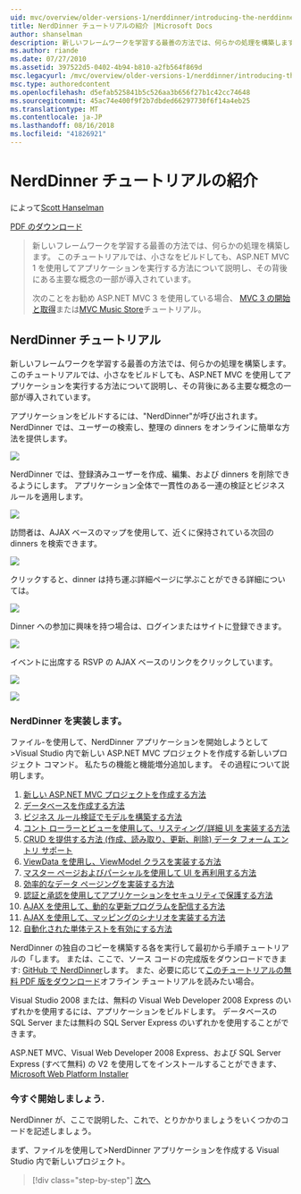 ```yaml
---
uid: mvc/overview/older-versions-1/nerddinner/introducing-the-nerddinner-tutorial
title: NerdDinner チュートリアルの紹介 |Microsoft Docs
author: shanselman
description: 新しいフレームワークを学習する最善の方法では、何らかの処理を構築します。 このチュートリアル ASP.NE を使用して、サイズは小さいが完了すると、アプリケーションを構築する方法について説明しています.
ms.author: riande
ms.date: 07/27/2010
ms.assetid: 397522d5-0402-4b94-b810-a2fb564f869d
msc.legacyurl: /mvc/overview/older-versions-1/nerddinner/introducing-the-nerddinner-tutorial
msc.type: authoredcontent
ms.openlocfilehash: d5efab525841b5c526aa3b656f27b1c42cc74648
ms.sourcegitcommit: 45ac74e400f9f2b7dbded66297730f6f14a4eb25
ms.translationtype: MT
ms.contentlocale: ja-JP
ms.lasthandoff: 08/16/2018
ms.locfileid: "41826921"
---
```

<a name="introducing-the-nerddinner-tutorial"></a>NerdDinner チュートリアルの紹介
====================
によって[Scott Hanselman](https://github.com/shanselman)

[PDF のダウンロード](http://aspnetmvcbook.s3.amazonaws.com/aspnetmvc-nerdinner_v1.pdf)

> 新しいフレームワークを学習する最善の方法では、何らかの処理を構築します。 このチュートリアルでは、小さなをビルドしても、ASP.NET MVC 1 を使用してアプリケーションを実行する方法について説明し、その背後にある主要な概念の一部が導入されています。
> 
> 次のことをお勧め ASP.NET MVC 3 を使用している場合、 [MVC 3 の開始と取得](../../older-versions/getting-started-with-aspnet-mvc3/cs/intro-to-aspnet-mvc-3.md)または[MVC Music Store](../../older-versions/mvc-music-store/mvc-music-store-part-1.md)チュートリアル。


## <a name="nerddinner-tutorial"></a>NerdDinner チュートリアル

新しいフレームワークを学習する最善の方法では、何らかの処理を構築します。 このチュートリアルでは、小さなをビルドしても、ASP.NET MVC を使用してアプリケーションを実行する方法について説明し、その背後にある主要な概念の一部が導入されています。

アプリケーションをビルドするには、"NerdDinner"が呼び出されます。 NerdDinner では、ユーザーの検索し、整理の dinners をオンラインに簡単な方法を提供します。

![](introducing-the-nerddinner-tutorial/_static/image1.png)

NerdDinner では、登録済みユーザーを作成、編集、および dinners を削除できるようにします。 アプリケーション全体で一貫性のある一連の検証とビジネス ルールを適用します。

![](introducing-the-nerddinner-tutorial/_static/image2.png)

訪問者は、AJAX ベースのマップを使用して、近くに保持されている次回の dinners を検索できます。

![](introducing-the-nerddinner-tutorial/_static/image3.png)

クリックすると、dinner は持ち運ぶ詳細ページに学ぶことができる詳細については。

![](introducing-the-nerddinner-tutorial/_static/image4.png)

Dinner への参加に興味を持つ場合は、ログインまたはサイトに登録できます。

![](introducing-the-nerddinner-tutorial/_static/image5.png)

イベントに出席する RSVP の AJAX ベースのリンクをクリックしています。

![](introducing-the-nerddinner-tutorial/_static/image6.png)

![](introducing-the-nerddinner-tutorial/_static/image7.png)

### <a name="implementing-nerddinner"></a>NerdDinner を実装します。

ファイル-を使用して、NerdDinner アプリケーションを開始しようとして&gt;Visual Studio 内で新しい ASP.NET MVC プロジェクトを作成する新しいプロジェクト コマンド。 私たちの機能と機能増分追加します。 その過程について説明します。

1. [新しい ASP.NET MVC プロジェクトを作成する方法](# "新しい ASP.NET MVC プロジェクトの作成")
2. [データベースを作成する方法](# "データベースを作成します。")
3. [ビジネス ルール検証でモデルを構築する方法](# "ビジネス ルール検証とモデルの構築")
4. [コント ローラーとビューを使用して、リスティング/詳細 UI を実装する方法](# "リスティング/詳細 UI を実装するを使用して、コント ローラーとビュー")
5. [CRUD を提供する方法 (作成、読み取り、更新、削除) データ フォーム エントリ サポート](# "提供の CRUD (作成、読み取り、更新、削除) データ フォーム エントリ サポート")
6. [ViewData を使用し、ViewModel クラスを実装する方法](# "ViewData を使用し、ViewModel クラスの実装")
7. [マスター ページおよびパーシャルを使用して UI を再利用する方法](# "UI を使用してマスター ページの再利用およびパーシャル")
8. [効率的なデータ ページングを実装する方法](# "実装効率的なデータ ページング")
9. [認証と承認を使用してアプリケーションをセキュリティで保護する方法](# "セキュリティで保護されたアプリケーションを使用して認証と承認")
10. [AJAX を使用して、動的な更新プログラムを配信する方法](# "動的な更新プログラムを配信する AJAX を使用して、")
11. [AJAX を使用して、マッピングのシナリオを実装する方法](# "マッピング シナリオの実装を使用して AJAX")
12. [自動化された単体テストを有効にする方法](# "自動単体テストを有効にします。")

NerdDinner の独自のコピーを構築する各を実行して最初から手順チュートリアルの「します。 または、ここで、ソース コードの完成版をダウンロードできます: [GitHub で NerdDinner](https://github.com/AspNetMVPSamples/NerdDinner)します。 また、必要に応じて[このチュートリアルの無料 PDF 版をダウンロード](http://aspnetmvcbook.s3.amazonaws.com/aspnetmvc-nerdinner_v1.pdf)オフライン チュートリアルを読みたい場合。

Visual Studio 2008 または、無料の Visual Web Developer 2008 Express のいずれかを使用するには、アプリケーションをビルドします。 データベースの SQL Server または無料の SQL Server Express のいずれかを使用することができます。

ASP.NET MVC、Visual Web Developer 2008 Express、および SQL Server Express (すべて無料) の V2 を使用してをインストールすることができます、 [Microsoft Web Platform Installer](https://www.microsoft.com/web/downloads/platform.aspx)

### <a name="now-lets-get-started"></a>今すぐ開始しましょう.

NerdDinner が、ここで説明した、これで、とりかかりましょうをいくつかのコードを記述しましょう。

まず、ファイルを使用して&gt;NerdDinner アプリケーションを作成する Visual Studio 内で新しいプロジェクト。

> [!div class="step-by-step"]
> [次へ](create-a-new-aspnet-mvc-project.md)
